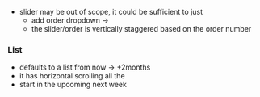 - slider may be out of scope, it could be sufficient to just 
    - add order dropdown -> 
    - the slider/order is vertically staggered based on the order number

### List
  - defaults to a list from now -> +2months
  - it has horizontal scrolling all the
  - start in the upcoming next week